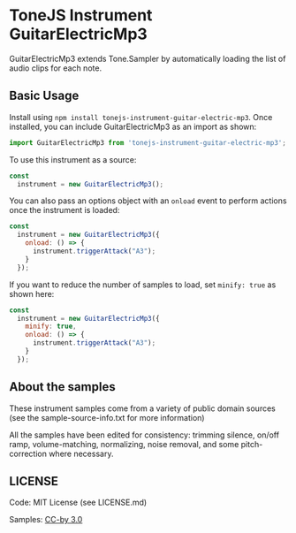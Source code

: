 # ToneJS Instrument GuitarElectricMp3

GuitarElectricMp3 extends Tone.Sampler by automatically loading the list of audio clips for each note.

## Basic Usage

Install using `npm install tonejs-instrument-guitar-electric-mp3`. Once installed, you can include GuitarElectricMp3 as an import as shown:

```javascript
import GuitarElectricMp3 from 'tonejs-instrument-guitar-electric-mp3';
```

To use this instrument as a source:

```javascript
const
  instrument = new GuitarElectricMp3();
```

You can also pass an options object with an `onload` event to perform actions once the instrument is loaded:

```javascript
const
  instrument = new GuitarElectricMp3({
    onload: () => {
      instrument.triggerAttack("A3");
    }
  });
```

If you want to reduce the number of samples to load, set `minify: true` as shown here:

```javascript
const
  instrument = new GuitarElectricMp3({
    minify: true,
    onload: () => {
      instrument.triggerAttack("A3");
    }
  });
```

## About the samples

These instrument samples come from a variety of public domain sources (see the sample-source-info.txt for more information)

All the samples have been edited for consistency: trimming silence, on/off ramp, volume-matching, normalizing, noise removal, and some pitch-correction where necessary.

## LICENSE

Code: MIT License (see LICENSE.md)

Samples: [CC-by 3.0](https://creativecommons.org/licenses/by/3.0/)
